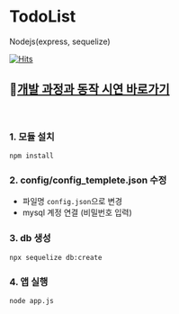# TodoList
Nodejs(express, sequelize)

[![Hits](https://hits.seeyoufarm.com/api/count/incr/badge.svg?url=https%3A%2F%2Fgithub.com%2Fseohyun-kim%2FTodoList&count_bg=%23E8B3F1&title_bg=%23555555&icon=&icon_color=%23E7E7E7&title=hits&edge_flat=false)](https://hits.seeyoufarm.com)  


## 🔗[개발 과정과 동작 시연 바로가기](https://rose-buckaroo-d20.notion.site/1-ToDo-List-API-f305a5d85d814a028afadf6e4265b0d9)  

<br>

### 1. 모듈 설치  
```
npm install
```


### 2. config/config_templete.json 수정
 - 파일명 `config.json`으로 변경
 - mysql 계정 연결 (비밀번호 입력)


### 3. db 생성
```
npx sequelize db:create
```



### 4. 앱 실행
```
node app.js
```
